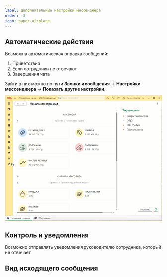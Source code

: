 ```yaml
---
label: Дополнительные настройки мессенджера
order: -3
icon: paper-airplane
---
```


## Автоматические действия
Возможна автоматическая оправка сообщений:
1) Приветствия
2) Если сотрудники не отвечают
3) Завершения чата

Зайти в них можно по пути **Звонки и сообщения** -> **Настройки мессенджера** -> **Показать другие настройки**.

<img class="miko-shadow play-on-hover"  
    src="/assets/whatsapp/dop_nastr/wp_dop_nastr_0.gif"
    alt="МИКО: открытие дополнительных настроек мессенджера"
/> 

## Контроль и уведомления
Возможно отправлять уведомления руководителю сотрудника, который не отвечает 

## Вид исходящего сообщения